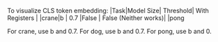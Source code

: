 
To visualize CLS token embedding:
|Task|Model Size| Threshold| With Registers |
|crane|b    | 0.7 |False | False  (Neither works)|
|pong


For crane, use b and 0.7.
For dog, use b and 0.7.
For pong, use b and 0.